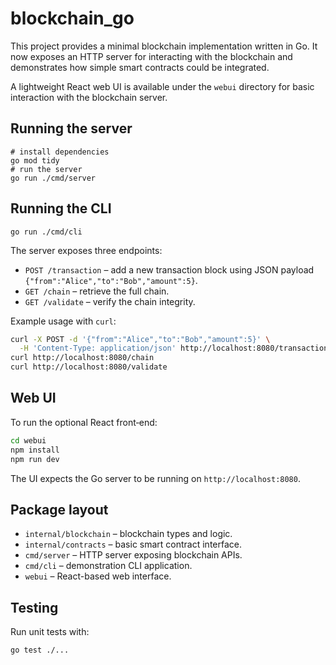 # blockchain_go

This project provides a minimal blockchain implementation written in Go.
It now exposes an HTTP server for interacting with the blockchain and
demonstrates how simple smart contracts could be integrated.

A lightweight React web UI is available under the `webui` directory for
basic interaction with the blockchain server.

## Running the server

```
# install dependencies
go mod tidy
# run the server
go run ./cmd/server
```

## Running the CLI

```
go run ./cmd/cli
```

The server exposes three endpoints:

- `POST /transaction` – add a new transaction block using JSON payload `{"from":"Alice","to":"Bob","amount":5}`.
- `GET /chain` – retrieve the full chain.
- `GET /validate` – verify the chain integrity.

Example usage with `curl`:

```bash
curl -X POST -d '{"from":"Alice","to":"Bob","amount":5}' \
  -H 'Content-Type: application/json' http://localhost:8080/transaction
curl http://localhost:8080/chain
curl http://localhost:8080/validate
```

## Web UI

To run the optional React front‑end:

```bash
cd webui
npm install
npm run dev
```

The UI expects the Go server to be running on `http://localhost:8080`.

## Package layout

- `internal/blockchain` – blockchain types and logic.
- `internal/contracts` – basic smart contract interface.
- `cmd/server` – HTTP server exposing blockchain APIs.
- `cmd/cli` – demonstration CLI application.
- `webui` – React-based web interface.

## Testing

Run unit tests with:

```
go test ./...
```
